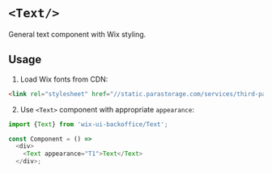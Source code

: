 # `<Text/>`

General text component with Wix styling.

## Usage

1. Load Wix fonts from CDN:

```html
<link rel="stylesheet" href="//static.parastorage.com/services/third-party/fonts/Helvetica/fontFace.css">
```

2. Use `<Text>` component with appropriate `appearance`:

```js
import {Text} from 'wix-ui-backoffice/Text';

const Component = () =>
  <div>
    <Text appearance="T1">Text</Text>
  </div>;
```
